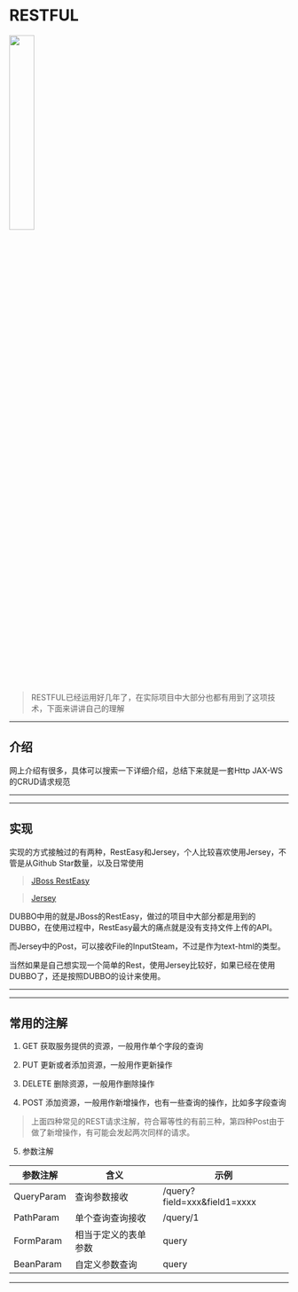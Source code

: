 
# RESTFUL

<img src="https://i.loli.net/2020/03/21/yeBcjPp1Mg2zYkI.jpg" width="30%"/>

> RESTFUL已经运用好几年了，在实际项目中大部分也都有用到了这项技术，下面来讲讲自己的理解

 ---
## 介绍

   网上介绍有很多，具体可以搜索一下详细介绍，总结下来就是一套Http JAX-WS的CRUD请求规范
   
 ---
   
 ---
## 实现

   实现的方式接触过的有两种，RestEasy和Jersey，个人比较喜欢使用Jersey，不管是从Github Star数量，以及日常使用
 
> [JBoss RestEasy](https://github.com/resteasy/Resteasy)
 
> [Jersey](https://github.com/jersey/jersey)

   DUBBO中用的就是JBoss的RestEasy，做过的项目中大部分都是用到的DUBBO，在使用过程中，RestEasy最大的痛点就是没有支持文件上传的API。
   
   而Jersey中的Post，可以接收File的InputSteam，不过是作为text-html的类型。
   
   当然如果是自己想实现一个简单的Rest，使用Jersey比较好，如果已经在使用DUBBO了，还是按照DUBBO的设计来使用。
   
 ---

 ---
## 常用的注解
 
 1. GET
  获取服务提供的资源，一般用作单个字段的查询
 
 2. PUT
  更新或者添加资源，一般用作更新操作
 
 3. DELETE
  删除资源，一般用作删除操作
  
 4. POST
  添加资源，一般用作新增操作，也有一些查询的操作，比如多字段查询
  
 > 上面四种常见的REST请求注解，符合幂等性的有前三种，第四种Post由于做了新增操作，有可能会发起两次同样的请求。
 
 5. 参数注解
 
   | 参数注解        | 含义                      |  示例 |
   | --------       | --------                  | -------- |
   | QueryParam     | 查询参数接收               |  /query?field=xxx&field1=xxxx |  
   | PathParam      |   单个查询查询接收         | /query/1  |
   | FormParam      |    相当于定义的表单参数    | query  |
   | BeanParam      |    自定义参数查询          |  query  |
 
 ---


